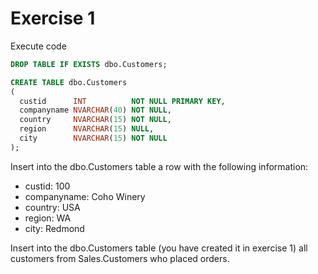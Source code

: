# Exercise 1

Execute code

```sql
DROP TABLE IF EXISTS dbo.Customers;

CREATE TABLE dbo.Customers
(
  custid      INT          NOT NULL PRIMARY KEY,
  companyname NVARCHAR(40) NOT NULL,
  country     NVARCHAR(15) NOT NULL,
  region      NVARCHAR(15) NULL,
  city        NVARCHAR(15) NOT NULL
);
```

Insert into the dbo.Customers table a row with the following information:

* custid: 100
* companyname: Coho Winery
* country: USA
* region: WA
* city: Redmond

Insert into the dbo.Customers table (you have created it in exercise 1) all customers from Sales.Customers who placed orders.